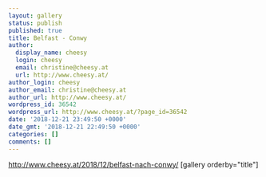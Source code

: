 ```yaml
---
layout: gallery
status: publish
published: true
title: Belfast - Conwy
author:
  display_name: cheesy
  login: cheesy
  email: christine@cheesy.at
  url: http://www.cheesy.at/
author_login: cheesy
author_email: christine@cheesy.at
author_url: http://www.cheesy.at/
wordpress_id: 36542
wordpress_url: http://www.cheesy.at/?page_id=36542
date: '2018-12-21 23:49:50 +0000'
date_gmt: '2018-12-21 22:49:50 +0000'
categories: []
comments: []
---
```

http://www.cheesy.at/2018/12/belfast-nach-conwy/
[gallery orderby="title"]
